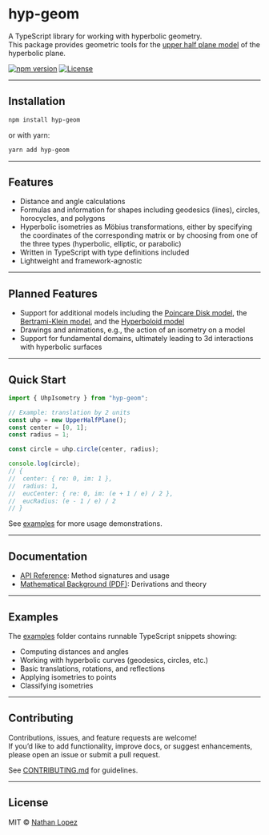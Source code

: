 # hyp-geom

A TypeScript library for working with hyperbolic geometry.  
This package provides geometric tools for the [upper half plane model](https://en.wikipedia.org/wiki/Poincar%C3%A9_half-plane_model) of the hyperbolic plane.

[![npm version](https://img.shields.io/npm/v/hyp-geom.svg)](https://www.npmjs.com/package/hyp-geom)
[![License](https://img.shields.io/github/license/nathancarllopez/hyp-geom.svg)](./LICENSE)

---

## Installation

```bash
npm install hyp-geom
```

or with yarn:

```bash
yarn add hyp-geom
```

---

## Features
- Distance and angle calculations
- Formulas and information for shapes including geodesics (lines), circles, horocycles, and polygons
- Hyperbolic isometries as Möbius transformations, either by specifying the coordinates of the corresponding matrix or by choosing from one of the three types (hyperbolic, elliptic, or parabolic)
- Written in TypeScript with type definitions included
- Lightweight and framework-agnostic

---

## Planned Features
- Support for additional models including the [Poincare Disk model](https://en.wikipedia.org/wiki/Poincar%C3%A9_disk_model), the [Bertrami-Klein model](https://en.wikipedia.org/wiki/Beltrami%E2%80%93Klein_model), and the [Hyperboloid model](https://en.wikipedia.org/wiki/Hyperboloid_model)
- Drawings and animations, e.g., the action of an isometry on a model
- Support for fundamental domains, ultimately leading to 3d interactions with hyperbolic surfaces

---

## Quick Start

```ts
import { UhpIsometry } from "hyp-geom";

// Example: translation by 2 units
const uhp = new UpperHalfPlane();
const center = [0, 1];
const radius = 1;

const circle = uhp.circle(center, radius);

console.log(circle);
// {
//  center: { re: 0, im: 1 },
//  radius: 1,
//  eucCenter: { re: 0, im: (e + 1 / e) / 2 },
//  eucRadius: (e - 1 / e) / 2
// }

```

See [examples](./examples) for more usage demonstrations.

---

## Documentation
- [API Reference](./docs/api.md): Method signatures and usage
- [Mathematical Background (PDF)](./docs/math-background.pdf): Derivations and theory

---

## Examples
The [examples](./examples) folder contains runnable TypeScript snippets showing:
- Computing distances and angles
- Working with hyperbolic curves (geodesics, circles, etc.)
- Basic translations, rotations, and reflections
- Applying isometries to points
- Classifying isometries

---

## Contributing
Contributions, issues, and feature requests are welcome!  
If you’d like to add functionality, improve docs, or suggest enhancements, please open an issue or submit a pull request.  

See [CONTRIBUTING.md](./CONTRIBUTING.md) for guidelines.

---

## License
MIT © [Nathan Lopez](https://github.com/nathancarllopez)
